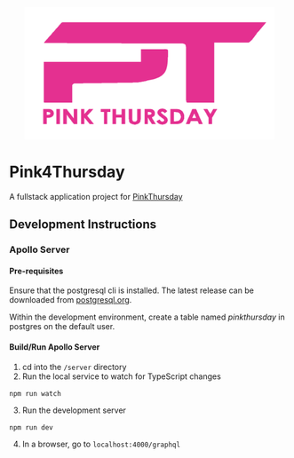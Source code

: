 <div>
    <p align="center">
        <img height="238px" width="451px" src="app/assets/LogoPT.png" />
    </p>
</div>

# Pink4Thursday

A fullstack application project for [PinkThursday](https://www.facebook.com/Pink4Thursdays/)

## Development Instructions

### Apollo Server

#### Pre-requisites
Ensure that the postgresql cli is installed. The latest release can be downloaded from [postgresql.org](https://www.postgresql.org/).

Within the development environment, create a table named _pinkthursday_ in postgres on the default user.

#### Build/Run Apollo Server
1. cd into the `/server` directory
2. Run the local service to watch for TypeScript changes
```
npm run watch
```
3. Run the development server
```
npm run dev
```
4. In a browser, go to `localhost:4000/graphql`